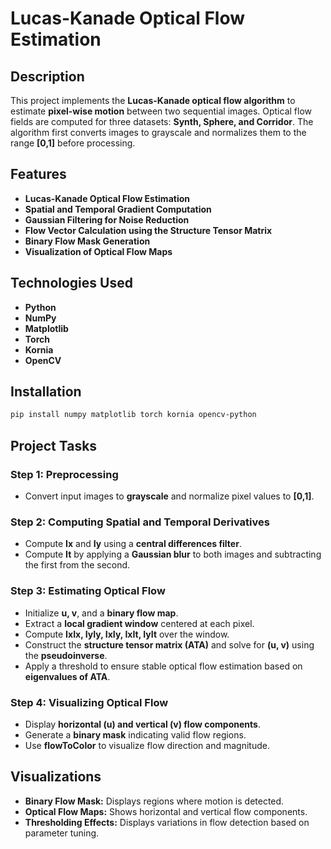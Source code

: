 # Lucas-Kanade Optical Flow Estimation

## Description

This project implements the **Lucas-Kanade optical flow algorithm** to estimate **pixel-wise motion** between two sequential images. Optical flow fields are computed for three datasets: **Synth, Sphere, and Corridor**. The algorithm first converts images to grayscale and normalizes them to the range **[0,1]** before processing.

## Features

- **Lucas-Kanade Optical Flow Estimation**
- **Spatial and Temporal Gradient Computation**
- **Gaussian Filtering for Noise Reduction**
- **Flow Vector Calculation using the Structure Tensor Matrix**
- **Binary Flow Mask Generation**
- **Visualization of Optical Flow Maps**

## Technologies Used

- **Python**
- **NumPy**
- **Matplotlib**
- **Torch**
- **Kornia**
- **OpenCV**

## Installation

```bash
pip install numpy matplotlib torch kornia opencv-python
```

## Project Tasks

### **Step 1: Preprocessing**

- Convert input images to **grayscale** and normalize pixel values to **[0,1]**.

### **Step 2: Computing Spatial and Temporal Derivatives**

- Compute **Ix** and **Iy** using a **central differences filter**.
- Compute **It** by applying a **Gaussian blur** to both images and subtracting the first from the second.

### **Step 3: Estimating Optical Flow**

- Initialize **u, v**, and a **binary flow map**.
- Extract a **local gradient window** centered at each pixel.
- Compute **IxIx, IyIy, IxIy, IxIt, IyIt** over the window.
- Construct the **structure tensor matrix (ATA)** and solve for **(u, v)** using the **pseudoinverse**.
- Apply a threshold to ensure stable optical flow estimation based on **eigenvalues of ATA**.

### **Step 4: Visualizing Optical Flow**

- Display **horizontal (u) and vertical (v) flow components**.
- Generate a **binary mask** indicating valid flow regions.
- Use **flowToColor** to visualize flow direction and magnitude.

## Visualizations

- **Binary Flow Mask:** Displays regions where motion is detected.
- **Optical Flow Maps:** Shows horizontal and vertical flow components.
- **Thresholding Effects:** Displays variations in flow detection based on parameter tuning.

